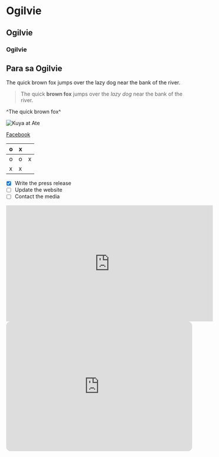 # Ogilvie
## Ogilvie
### Ogilvie
Para sa **Ogilvie**
---
The quick brown fox jumps over the lazy dog near the bank of the river.
> The quick **brown fox** jumps over the *lazy dog* near the bank of the river.

^The quick brown fox^

![Kuya at Ate](https://jhs.adnu.edu.ph/pluginfile.php/1/theme_remui/section_html/942325426/welcomebg.png)

[Facebook](https://www.facebook.com)

| o | x |   |
|---|---|---|
| o | o | x |
| x | x |   |

- [x] Write the press release
- [ ] Update the website
- [ ] Contact the media

<iframe width="560" height="315" src="https://www.youtube.com/embed/inBqFmv3zfQ?si=wZABpykBwGE6nAWo" title="YouTube video player" frameborder="0" allow="accelerometer; autoplay; clipboard-write; encrypted-media; gyroscope; picture-in-picture; web-share" allowfullscreen></iframe>

<iframe style="border-radius:12px" src="https://open.spotify.com/embed/playlist/37i9dQZF1DX4WYpdgoIcn6?utm_source=generator" width="100%" height="352" frameBorder="0" allowfullscreen="" allow="autoplay; clipboard-write; encrypted-media; fullscreen; picture-in-picture" loading="lazy"></iframe>
